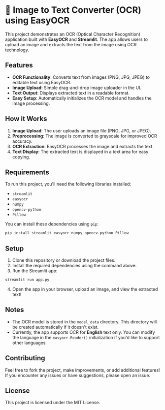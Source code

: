 
# 📄 Image to Text Converter (OCR) using EasyOCR

This project demonstrates an OCR (Optical Character Recognition) application built with **EasyOCR** and **Streamlit**. The app allows users to upload an image and extracts the text from the image using OCR technology.

## Features

- **OCR Functionality**: Converts text from images (PNG, JPG, JPEG) to editable text using EasyOCR.
- **Image Upload**: Simple drag-and-drop image uploader in the UI.
- **Text Output**: Displays extracted text in a readable format.
- **Easy Setup**: Automatically initializes the OCR model and handles the image processing.

## How it Works

1. **Image Upload**: The user uploads an image file (PNG, JPG, or JPEG).
2. **Preprocessing**: The image is converted to grayscale for improved OCR accuracy.
3. **OCR Extraction**: EasyOCR processes the image and extracts the text.
4. **Text Display**: The extracted text is displayed in a text area for easy copying.

## Requirements

To run this project, you'll need the following libraries installed:

- `streamlit`
- `easyocr`
- `numpy`
- `opencv-python`
- `Pillow`

You can install these dependencies using `pip`:

```bash
pip install streamlit easyocr numpy opencv-python Pillow
```

## Setup

1. Clone this repository or download the project files.
2. Install the required dependencies using the command above.
3. Run the Streamlit app:

```bash
streamlit run app.py
```

4. Open the app in your browser, upload an image, and view the extracted text!

## Notes

- The OCR model is stored in the `model_data` directory. This directory will be created automatically if it doesn't exist.
- Currently, the app supports OCR for **English** text only. You can modify the language in the `easyocr.Reader()` initialization if you'd like to support other languages.

## Contributing

Feel free to fork the project, make improvements, or add additional features! If you encounter any issues or have suggestions, please open an issue.

## License

This project is licensed under the MIT License.
